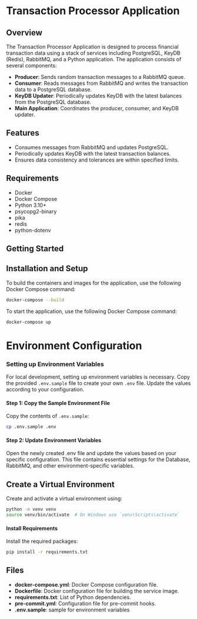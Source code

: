 # Transaction Processor Application

## Overview

The Transaction Processor Application is designed to process financial transaction data using a stack of services
including PostgreSQL, KeyDB (Redis), RabbitMQ, and a Python application. The application consists of several components:

- **Producer**: Sends random transaction messages to a RabbitMQ queue.
- **Consumer**: Reads messages from RabbitMQ and writes the transaction data to a PostgreSQL database.
- **KeyDB Updater**: Periodically updates KeyDB with the latest balances from the PostgreSQL database.
- **Main Application**: Coordinates the producer, consumer, and KeyDB updater.

## Features

- Consumes messages from RabbitMQ and updates PostgreSQL.
- Periodically updates KeyDB with the latest transaction balances.
- Ensures data consistency and tolerances are within specified limits.

## Requirements

- Docker
- Docker Compose
- Python 3.10+
- psycopg2-binary
- pika
- redis
- python-dotenv

## Getting Started

## Installation and Setup

To build the containers and images for the application, use the following Docker Compose command:

```bash
docker-compose --build
```

To start the application, use the following Docker Compose command:

```bash
docker-compose up
```

# Environment Configuration

### Setting up Environment Variables

For local development, setting up environment variables is necessary. Copy the provided `.env.sample` file to
create your own `.env` file. Update the values according to your configuration.

#### Step 1: Copy the Sample Environment File

Copy the contents of `.env.sample`:

```bash
cp .env.sample .env
```

#### Step 2: Update Environment Variables

Open the newly created .env file and update the values based on your specific configuration.
This file contains essential settings for the Database, RabbitMQ, and other environment-specific variables.

## Create a Virtual Environment

Create and activate a virtual environment using:

```bash
python -m venv venv
source venv/bin/activate  # On Windows use `venv\Scripts\activate`
```

#### Install Requirements

Install the required packages:

```bash
pip install -r requirements.txt
```

## Files

- **docker-compose.yml**: Docker Compose configuration file.
- **Dockerfile**: Docker configuration file for building the service image.
- **requirements.txt**: List of Python dependencies.
- **pre-commit.yml**: Configuration file for pre-commit hooks.
- **.env.sample**: sample for environment variables